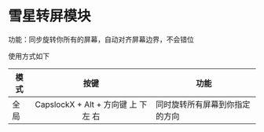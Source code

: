 ﻿# 雪星转屏模块

功能：同步旋转你所有的屏幕，自动对齐屏幕边界，不会错位

使用方式如下

| 模式 | 按键 | 功能 |
| - | :-: | - |
| 全局 | CapslockX + Alt + 方向键 上 下 左 右 | 同时旋转所有屏幕到你指定的方向 |
